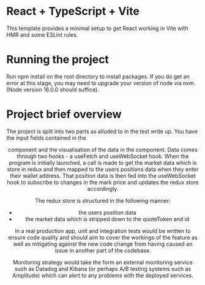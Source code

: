 # React + TypeScript + Vite

This template provides a minimal setup to get React working in Vite with HMR and some ESLint rules.

# Running the project

Run npm install on the root directory to install packages. If you do get an error at this stage, you may need to upgrade your version of node via nvm. (Node version 16.0.0 should suffice).

# Project brief overview

The project is split into two parts as alluded to in the test write up. You have the input fields contained in the <Header /> component and the visualisation of the data in the <PositionsViewer /> component. Data comes through two hooks - a useFetch and useWebSocket hook. When the program is initially launched, a call is made to get the market data which is store in redux and then mapped to the users positions data when they enter their wallet address. That position data is then fed into the useWebSocket hook to subscribe to changes in the mark price and updates the redux store accordingly.

The redux store is structured in the following manner:
* the users position data
* the market data which is stripped down to the quoteToken and id

In a real production app, unit and integration tests would be written to ensure code quality and should aim to cover the workings of the feature as well as mitigating against the new code change from having caused an issue in another part of the codebase.

Monitoring strategy would take the form an external monitoring service such as Datadog and Kibana (or perhaps A/B testing systems such as Amplitude) which can alert to any problems with the deployed services.